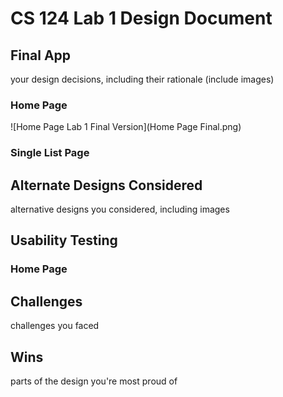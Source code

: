 # CS 124 Lab 1 Design Document

## Final App

your design decisions, including their rationale (include images)

### Home Page

![Home Page Lab 1 Final Version](Home Page Final.png)

### Single List Page

## Alternate Designs Considered

alternative designs you considered, including images

## Usability Testing

### Home Page

## Challenges

challenges you faced

## Wins

parts of the design you're most proud of

